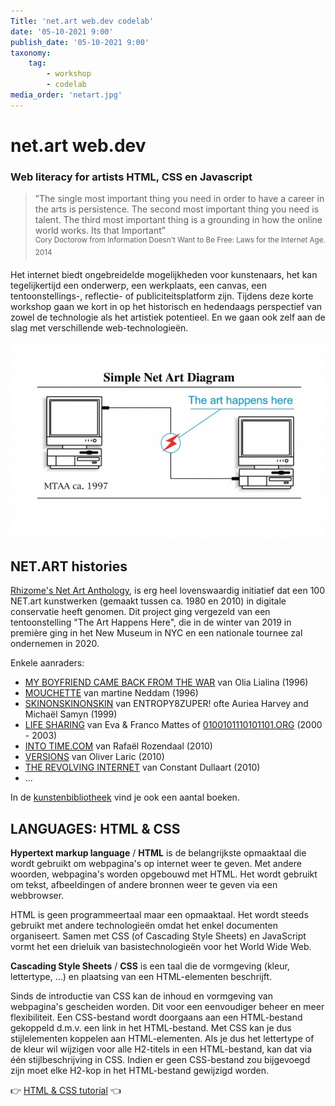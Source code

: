 ```yaml
---
Title: 'net.art web.dev codelab'
date: '05-10-2021 9:00'
publish_date: '05-10-2021 9:00'
taxonomy:
    tag:
        - workshop
        - codelab
media_order: 'netart.jpg'
---
```

# net.art web.dev
### Web literacy for artists HTML, CSS en Javascript
> ”The single most important thing you need in order to have a career in the arts is persistence. The second most important thing you need is talent. The third most important thing is a grounding in how the online world works. Its that Important”    
<sup>Cory Doctorow from Information Doesn't Want to Be Free: Laws for the Internet Age. 2014</sup>

Het internet biedt ongebreidelde mogelijkheden voor kunstenaars, het kan tegelijkertijd een onderwerp, een werkplaats, een canvas, een tentoonstellings-, reflectie- of publiciteitsplatform zijn. Tijdens deze korte workshop gaan we kort in op het historisch en hedendaags perspectief van zowel de technologie als het artistiek potentieel. En we gaan ook zelf aan de slag met verschillende web-technologieën.

![netart](netart.jpg)    

## NET.ART histories

[Rhizome's Net Art Anthology](https://anthology.rhizome.org/), is erg heel lovenswaardig initiatief dat een 100 NET.art kunstwerken (gemaakt tussen ca. 1980 en 2010) in digitale conservatie heeft genomen. Dit project ging vergezeld van een tentoonstelling "The Art Happens Here", die in de winter van 2019 in première ging in het New Museum in NYC en een nationale tournee zal ondernemen in 2020.    

Enkele aanraders:
* [MY BOYFRIEND CAME BACK FROM THE WAR](https://anthology.rhizome.org/my-boyfriend-came-back-from-the-war) van Olia Lialina (1996)
* [MOUCHETTE](https://anthology.rhizome.org/mouchette) van martine Neddam (1996)
* [SKINONSKINONSKIN](https://anthology.rhizome.org/skinonskinonskin) van ENTROPY8ZUPER! ofte Auriea Harvey and Michaël Samyn (1999)
* [LIFE SHARING](https://anthology.rhizome.org/life-sharing) van Eva & Franco Mattes of [0100101110101101.ORG](http://0100101110101101.org) (2000 - 2003)
* [INTO TIME.COM](https://anthology.rhizome.org/intotime-com) van Rafaël Rozendaal (2010)
* [VERSIONS](https://anthology.rhizome.org/versions) van Oliver Laric (2010)
* [THE REVOLVING INTERNET](https://anthology.rhizome.org/the-revolving-internet) van Constant Dullaart (2010)
* ...

In de [kunstenbibliotheek](https://kunstenbibliotheek.be/) vind je ook een aantal boeken.

## LANGUAGES: HTML & CSS

**Hypertext markup language** / **HTML** is de belangrijkste opmaaktaal die wordt gebruikt om webpagina's op internet weer te geven. Met andere woorden, webpagina's worden opgebouwd met HTML. Het wordt gebruikt om tekst, afbeeldingen of andere bronnen weer te geven via een webbrowser.

HTML is geen programmeertaal maar een opmaaktaal. Het wordt steeds gebruikt met andere technologieën omdat het enkel documenten organiseert. Samen met CSS (of Cascading Style Sheets) en JavaScript vormt het een drieluik van basistechnologieën voor het World Wide Web.

**Cascading Style Sheets** / **CSS** is een taal die de vormgeving (kleur, lettertype, ...) en plaatsing van een HTML-elementen beschrijft.

Sinds de introductie van CSS kan de inhoud en vormgeving van webpagina's gescheiden worden. Dit voor een eenvoudiger beheer en meer flexibiliteit. Een CSS-bestand wordt doorgaans aan een HTML-bestand gekoppeld d.m.v. een link in het HTML-bestand. Met CSS kan je dus stijlelementen koppelen aan HTML-elementen. Als je dus het lettertype of de kleur wil wijzigen voor alle H2-titels in een HTML-bestand, kan dat via één stijlbeschrijving in CSS. Indien er geen CSS-bestand zou bijgevoegd zijn moet elke H2-kop in het HTML-bestand gewijzigd worden.


👉 [HTML & CSS tutorial](https://github.com/theBlackBoxSociety/HTML-CSS-tutorial) 👈
